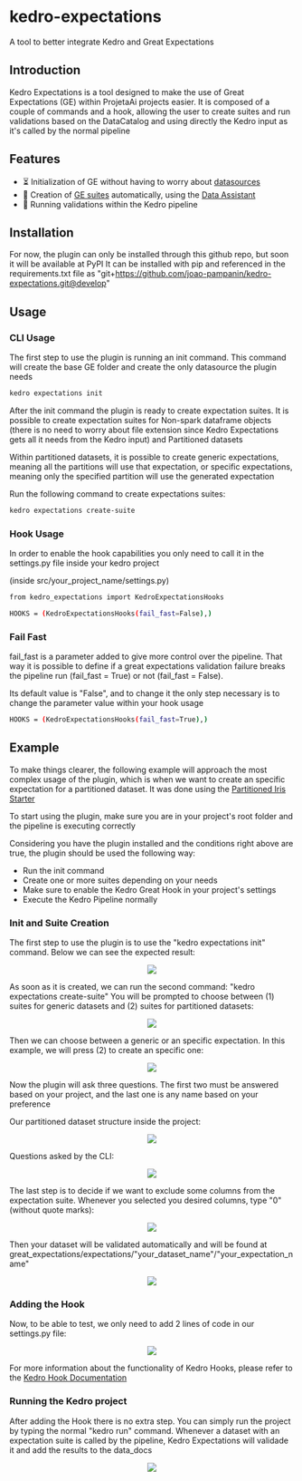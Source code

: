 # kedro-expectations
A tool to better integrate Kedro and Great Expectations

## Introduction

Kedro Expectations is a tool designed to make the use of Great Expectations (GE) within ProjetaAi projects easier. It is composed of a couple of commands and a hook, allowing the user to create suites and run validations based on the DataCatalog and using directly the Kedro input as it's called by the normal pipeline

## Features

- ⏳ Initialization of GE without having to worry about [datasources](https://docs.greatexpectations.io/docs/terms/datasource)
- 🎯 Creation of [GE suites](https://docs.greatexpectations.io/docs/terms/expectation_suite/) automatically, using the [Data Assistant](https://docs.greatexpectations.io/docs/terms/data_assistant/)
- 🚀 Running validations within the Kedro pipeline

## Installation

For now, the plugin can only be installed through this github repo, but soon it will be available at PyPI
It can be installed with pip and referenced in the requirements.txt file as "git+https://github.com/joao-pampanin/kedro-expectations.git@develop"

## Usage

### CLI Usage

The first step to use the plugin is running an init command. This command will create the base GE folder and create the only datasource the plugin needs

```bash
kedro expectations init
```

After the init command the plugin is ready to create expectation suites. It is possible to create expectation suites for Non-spark dataframe objects (there is no need to worry about file extension since Kedro Expectations gets all it needs from the Kedro input) and Partitioned datasets

Within partitioned datasets, it is possible to create generic expectations, meaning all the partitions will use that expectation, or specific expectations, meaning only the specified partition will use the generated expectation

Run the following command to create expectations suites:

```bash
kedro expectations create-suite
```

### Hook Usage

In order to enable the hook capabilities you only need to call it in the settings.py file inside your kedro project

(inside src/your_project_name/settings.py)
```bash
from kedro_expectations import KedroExpectationsHooks

HOOKS = (KedroExpectationsHooks(fail_fast=False),)
```

### Fail Fast

fail_fast is a parameter added to give more control over the pipeline. That way it is possible to define if a great expectations validation failure breaks the pipeline run (fail_fast = True) or not (fail_fast = False).

Its default value is "False", and to change it the only step necessary is to change the parameter value within your hook usage

```bash
HOOKS = (KedroExpectationsHooks(fail_fast=True),)
```

## Example

To make things clearer, the following example will approach the most complex usage of the plugin, which is when we want to create an specific expectation for a partitioned dataset. It was done using the [Partitioned Iris Starter](https://github.com/ProjetaAi/projetaai-starters/tree/main/for_projetaai/project/partitioned_projetaai)

To start using the plugin, make sure you are in your project's root folder and the pipeline is executing correctly

Considering you have the plugin installed and the conditions right above are true, the plugin should be used the following way:
- Run the init command
- Create one or more suites depending on your needs
- Make sure to enable the Kedro Great Hook in your project's settings
- Execute the Kedro Pipeline normally 

### Init and Suite Creation

The first step to use the plugin is to use the "kedro expectations init" command. Below we can see the expected result:

<p align="center">
  <img src="https://gitlab.com/anacision/kedro-expectations/raw/main/images/1_init.png">
</p>

As soon as it is created, we can run the second command: "kedro expectations create-suite"
You will be prompted to choose between (1) suites for generic datasets and (2) suites for partitioned datasets:

<p align="center">
  <img src="https://gitlab.com/anacision/kedro-expectations/raw/main/images/3_createsuite.png">
</p>

Then we can choose between a generic or an specific expectation. In this example, we will press (2) to create an specific one:

<p align="center">
  <img src="https://gitlab.com/anacision/kedro-expectations/raw/main/images/4_createsuite.png">
</p>

Now the plugin will ask three questions. The first two must be answered based on your project, and the last one is any name based on your preference

Our partitioned dataset structure inside the project:

<p align="center">
  <img src="https://gitlab.com/anacision/kedro-expectations/raw/main/images/8_createsuite.png">
</p>

Questions asked by the CLI:

<p align="center">
  <img src="https://gitlab.com/anacision/kedro-expectations/raw/main/images/5_createsuite.png">
</p>

The last step is to decide if we want to exclude some columns from the expectation suite. Whenever you selected you desired columns, type "0" (without quote marks):

<p align="center">
  <img src="https://gitlab.com/anacision/kedro-expectations/raw/main/images/6_createsuite.png">
</p>

Then your dataset will be validated automatically and will be found at great_expectations/expectations/"your_dataset_name"/"your_expectation_name"

<p align="center">
  <img src="https://gitlab.com/anacision/kedro-expectations/raw/main/images/7_createsuite.png">
</p>

### Adding the Hook

Now, to be able to test, we only need to add 2 lines of code in our settings.py file:

<p align="center">
  <img src="https://gitlab.com/anacision/kedro-expectations/raw/main/images/9_hookconfig.png">
</p>

For more information about the functionality of Kedro Hooks, please refer to the [Kedro Hook Documentation](https://kedro.readthedocs.io/en/stable/hooks/introduction.html)

### Running the Kedro project

After adding the Hook there is no extra step. You can simply run the project by typing the normal "kedro run" command. Whenever a dataset with an expectation suite is called by the pipeline, Kedro Expectations will validade it and add the results to the data_docs

<p align="center">
  <img src="https://gitlab.com/anacision/kedro-expectations/raw/main/images/10_run.png">
</p>
